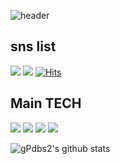 ![header](https://capsule-render.vercel.app/api?type=waving&color=C6BBB7&height=200&section=header&text=Jeong%20Hye%20Yun&animation=fadeIn&fontSize=60)

## sns list
<a href="https://velog.io/@gpdbs2" target="_blank"><img src="https://img.shields.io/badge/Velog-000000?style=flat-square&logo=Velog&logoColor=white"/></a>
<a href="https://www.notion.so/Today-I-Learn-8147252ba5cc4ba2bd156a8dc374ec72" target="_blank"><img src="https://img.shields.io/badge/Notion-000000?style=flat-square&logo=Notion&logoColor=white"/></a>
[![Hits](https://hits.seeyoufarm.com/api/count/incr/badge.svg?url=https%3A%2F%2Fgithub.com%2FgPdbs2%2Fhit-counter&count_bg=%239693B0&title_bg=%23555555&icon=&icon_color=%23E7E7E7&title=hits&edge_flat=false)](https://hits.seeyoufarm.com)</a>

## Main TECH
<img src="https://img.shields.io/badge/Java-007396?&style=for-the-badge&logo=Java&logoColor=white"/></a>
<img src="https://img.shields.io/badge/JPA-007396?&style=for-the-badge&logo=JPA&logoColor=white"/></a>
<img src="https://img.shields.io/badge/mysql-4479A1?style=for-the-badge&logo=mysql&logoColor=white"></a>
<img src="https://img.shields.io/badge/Spring%20Boot-6DB33F?style=for-the-badge&logo=Spring%20Boot&logoColor=white"> </a>

![gPdbs2's github stats](https://github-readme-stats.vercel.app/api?username=gPdbs2&show_icons=true)


